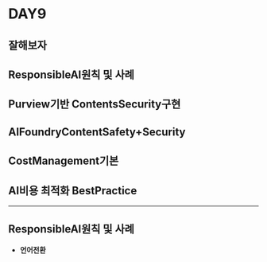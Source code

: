 # DAY9
잘해보자
---

## ResponsibleAI원칙 및 사례
## Purview기반 ContentsSecurity구현
## AIFoundryContentSafety+Security
## CostManagement기본
## AI비용 최적화 BestPractice
---

## ResponsibleAI원칙 및 사례

- **언어전환**  